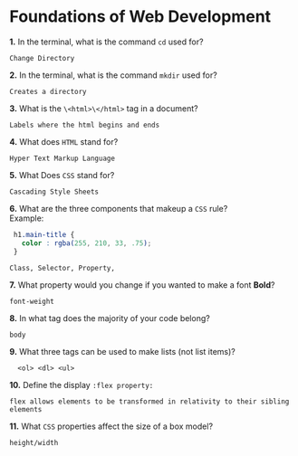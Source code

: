 # Foundations of Web Development

**1.** In the terminal, what is the command `cd` used for?
<!-- enter you answer in the space below -->
```
Change Directory
```

**2.** In the terminal, what is the command `mkdir` used for?
<!-- enter you answer in the space below -->
```
Creates a directory
```

**3.** What is the `\<html>\</html>` tag in a document?
<!-- enter you answer in the space below -->
```
Labels where the html begins and ends
```

**4.** What does `HTML` stand for?
<!-- enter you answer in the space below -->
```
Hyper Text Markup Language 
```

**5.** What Does `CSS` stand for?
<!-- enter you answer in the space below -->
```
Cascading Style Sheets
```

**6.** What are the three components that makeup a `CSS` rule? <br> Example:
```css
 h1.main-title {
   color : rgba(255, 210, 33, .75);
 }
```
<!-- enter you answer in the space below -->
```
Class, Selector, Property, 
```

**7.** What property would you change if you wanted to make a font **Bold**?
<!-- enter you answer in the space below -->
```
font-weight
```

**8.** In what tag does the majority of your code belong?
<!-- enter you answer in the space below -->
```
body
```

**9.** What three tags can be used to make lists (not list items)?
<!-- enter you answer in the space below -->
```
  <ol> <dl> <ul>
```

**10.** Define the display `:flex property:`
<!-- enter you answer in the space below -->
```
flex allows elements to be transformed in relativity to their sibling elements
```

**11.** What `CSS` properties affect the size of a box model?
<!-- enter you answer in the space below -->
```
height/width
```
